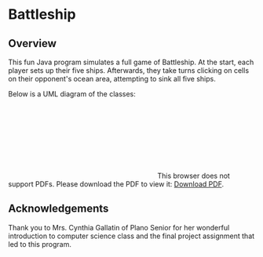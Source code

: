 # Battleship

## Overview
This fun Java program simulates a full game of Battleship. At the start, each player sets up their five ships. Afterwards, they take turns clicking on cells on their opponent's ocean area, attempting to sink all five ships.

Below is a UML diagram of the classes:

<object data="http://yoursite.com/the.pdf" type="application/pdf" width="700px" height="700px">
<embed src="http://yoursite.com/the.pdf">
This browser does not support PDFs. Please download the PDF to view it: <a href="http://yoursite.com/the.pdf">Download PDF</a>.</p>
</embed>
</object>


## Acknowledgements
Thank you to Mrs. Cynthia Gallatin of Plano Senior for her wonderful introduction to computer science class and the final project assignment that led to this program.
